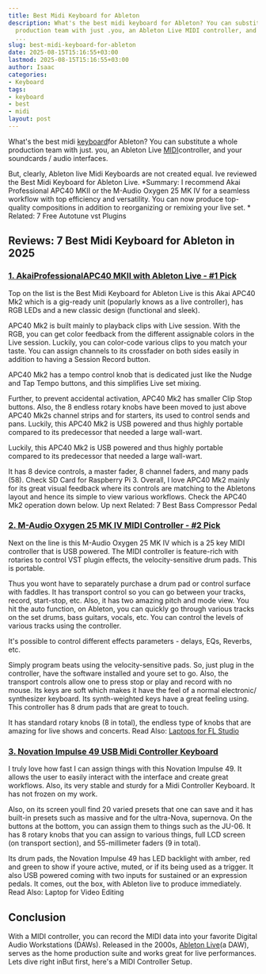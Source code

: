 ```yaml
---
title: Best Midi Keyboard for Ableton
description: What's the best midi keyboard for Ableton? You can substitute a whole
  production team with just .you, an Ableton Live MIDI controller, and your soundcards
  ...
slug: best-midi-keyboard-for-ableton
date: 2025-08-15T15:16:55+03:00
lastmod: 2025-08-15T15:16:55+03:00
author: Isaac
categories:
- Keyboard
tags:
- keyboard
- best
- midi
layout: post
---
```

What's the best midi [keyboard](https://pestpolicy.com/best-49-key-midi-controller/)for Ableton? You can substitute a whole production team with just. you, an Ableton Live [MIDI](https://pestpolicy.com/best-midi-keyboard-controller/)controller, and your soundcards / audio interfaces.

But, clearly, Ableton live Midi Keyboards are not created equal. Ive reviewed the Best Midi Keyboard for Ableton Live. *Summary: I recommend Akai Professional APC40 MKII or the M-Audio Oxygen 25 MK IV for a seamless workflow with top efficiency and versatility. You can now produce top-quality compositions in addition to reorganizing or remixing your live set. * Related: 7 Free Autotune vst Plugins

##  Reviews: 7 Best Midi Keyboard for Ableton in 2025

###  [1. AkaiProfessionalAPC40 MKII with Ableton Live - #1 Pick](https://www.amazon.com/dp/B00J3YYSUW/?tag=p-policy-20)

Top on the list is the Best Midi Keyboard for Ableton Live is this Akai APC40 Mk2 which is a gig-ready unit (popularly knows as a live controller), has RGB LEDs and a new classic design (functional and sleek).

APC40 Mk2 is built mainly to playback clips with Live session. With the RGB, you can get color feedback from the different assignable colors in the Live session. Luckily, you can color-code various clips to you match your taste. You can assign channels to its crossfader on both sides easily in addition to having a Session Record button.

APC40 Mk2 has a tempo control knob that is dedicated just like the Nudge and Tap Tempo buttons, and this simplifies Live set mixing.

Further, to prevent accidental activation, APC40 Mk2 has smaller Clip Stop buttons. Also, the 8 endless rotary knobs have been moved to just above APC40 Mk2s channel strips and for starters, its used to control sends and pans. Luckily, this APC40 Mk2 is USB powered and thus highly portable compared to its predecessor that needed a large wall-wart.

Luckily, this APC40 Mk2 is USB powered and thus highly portable compared to its predecessor that needed a large wall-wart.

It has 8 device controls, a master fader, 8 channel faders, and many pads (58). Check SD Card for Raspberry Pi 3. Overall, I love APC40 Mk2 mainly for its great visual feedback where its controls are matching to the Abletons layout and hence its simple to view various workflows. Check the APC40 Mk2 operation down below. Up next Related: 7 Best Bass Compressor Pedal

###  [2. M-Audio Oxygen 25 MK IV MIDI Controller - #2 Pick](https://www.amazon.com/dp/B00IWTZZ8S/?tag=p-policy-20)

Next on the line is this M-Audio Oxygen 25 MK IV which is a 25 key MIDI controller that is USB powered. The MIDI controller is feature-rich with rotaries to control VST plugin effects, the velocity-sensitive drum pads. This is portable.

Thus you wont have to separately purchase a drum pad or control surface with faddles. It has transport control so you can go between your tracks, record, start-stop, etc. Also, it has two amazing pitch and mode view. You hit the auto function, on Ableton, you can quickly go through various tracks on the set drums, bass guitars, vocals, etc. You can control the levels of various tracks using the controller.

It's possible to control different effects parameters - delays, EQs, Reverbs, etc.

Simply program beats using the velocity-sensitive pads. So, just plug in the controller, have the software installed and youre set to go. Also, the transport controls allow one to press stop or play and record with no mouse. Its keys are soft which makes it have the feel of a normal electronic/ synthesizer keyboard. Its synth-weighted keys have a great feeling using. This controller has 8 drum pads that are great to touch.

It has standard rotary knobs (8 in total), the endless type of knobs that are amazing for live shows and concerts. Read Also: [Laptops for FL Studio](https://pestpolicy.com/best-laptops-for-fl-studio/)

###  [3. Novation Impulse 49 USB Midi Controller Keyboard](https://www.amazon.com/dp/B005M02VNW/?tag=p-policy-20)

I truly love how fast I can assign things with this Novation Impulse 49. It allows the user to easily interact with the interface and create great workflows. Also, its very stable and sturdy for a Midi Controller Keyboard. It has not frozen on my work.

Also, on its screen youll find 20 varied presets that one can save and it has built-in presets such as massive and for the ultra-Nova, supernova. On the buttons at the bottom, you can assign them to things such as the JU-06. It has 8 rotary knobs that you can assign to various things, full LCD screen (on transport section), and 55-millimeter faders (9 in total).

Its drum pads, the Novation Impulse 49 has LED backlight with amber, red and green to show if youre active, muted, or if its being used as a trigger. It also USB powered coming with two inputs for sustained or an expression pedals. It comes, out the box, with Ableton live to produce immediately. Read Also: Laptop for Video Editing

##  Conclusion

With a MIDI controller, you can record the MIDI data into your favorite Digital Audio Workstations (DAWs). Released in the 2000s, [Ableton Live](https://www.ableton.com/en/)(a DAW), serves as the home production suite and works great for live performances. Lets dive right inBut first, here's a MIDI Controller Setup.
